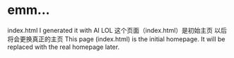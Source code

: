 # emm...

index.html I generated it with AI LOL
这个页面（index.html）是初始主页
以后将会更换真正的主页
This page (index.html) is the initial homepage. It will be replaced with the real homepage later.
